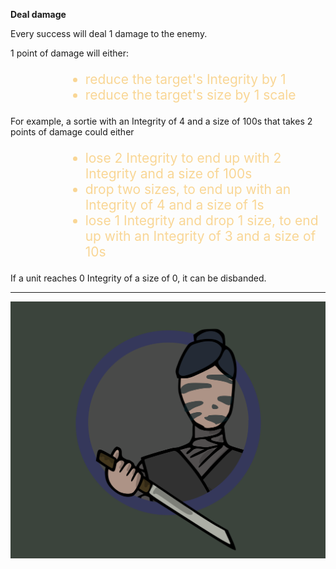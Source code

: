 
**Deal damage**

Every success will deal 1 damage to the enemy.

1 point of damage will either:

<ul style="font-size:1.5em; text-align:left; margin-left:4em; color:#F9D695;"; >
<li>  reduce the target's Integrity by 1 </li>
<li> reduce the target's size by 1 scale </li>
</ul>

For example, a sortie with an Integrity of 4 and a size of 100s that takes 2 points of damage could either

<ul style="font-size:1.5em; text-align:left; margin-left:4em; color:#F9D695;"; >
<li> lose 2 Integrity to end up with 2 Integrity and a size of 100s </li>
<li> drop two sizes, to end up with an Integrity of 4 and a size of 1s </li>
<li> lose 1 Integrity and drop 1 size, to end up with an Integrity of 3 and a size of 10s </li>
</ul>

If a unit reaches 0 Integrity of a size of 0, it can be disbanded.

---

![Assassin|40](/content/media/rpg/greyassassin.png)